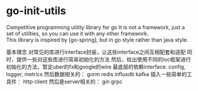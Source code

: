 # go-init-utils
Competitive programming utility library for go
It is not a framework, just a set of utilities, so you can use it with any other framework.  
This library is inspired by [go-spring], but in go style rather than java style.

基本理念
对常见的库进行interface封装，让这些interface之间互相配套和适配
同时，提供一些对这些库进行简易初始化的方法
然后，给出使用不同的ioc框架进行初始化的方法，暂定uber的fx和google的wire
最底层的依赖interface: config, logger, metrics
然后数据相关的： gorm redis influxdb kafka
插入一些简单的工具件： http client
然后是server相关的： gin grpc